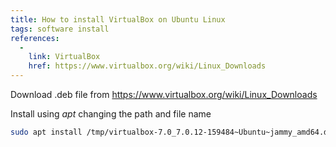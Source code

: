 ```yaml
---
title: How to install VirtualBox on Ubuntu Linux
tags: software install
references:
  - 
    link: VirtualBox
    href: https://www.virtualbox.org/wiki/Linux_Downloads
---
```


Download .deb file from <https://www.virtualbox.org/wiki/Linux_Downloads>

Install using *apt* changing the path and file name

```bash
sudo apt install /tmp/virtualbox-7.0_7.0.12-159484~Ubuntu~jammy_amd64.deb
```
